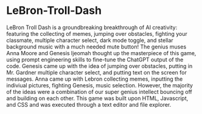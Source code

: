# LeBron-Troll-Dash
LeBron Troll Dash is a groundbreaking breakthrough of AI creativity: featuring the collecting of memes, jumping over obstacles, fighting your classmate, multiple character select, dark mode toggle, and stellar background music with a much needed mute button! The genius muses Anna Moore and Genesis Ijeomah thought up the masterpiece of this game, using prompt engineering skills to fine-tune the ChatGPT output of the code. Genesis came up with the idea of jumping over obstacles, putting in Mr. Gardner multiple character select, and putting text on the screen for messages. Anna came up with Lebron collecting memes, inputting the indiviual pictures, fighting Genesis, music selection. However, the majority of the ideas were a combination of our super genius intellect bouncing off and building on each other. This game was built upon HTML, Javascript, and CSS and was executed through a text editor and file explorer.
